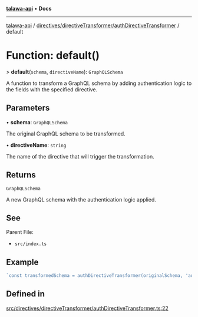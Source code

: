 [**talawa-api**](../../../../README.md) • **Docs**

***

[talawa-api](../../../../modules.md) / [directives/directiveTransformer/authDirectiveTransformer](../README.md) / default

# Function: default()

\> **default**(`schema`, `directiveName`): `GraphQLSchema`

A function to transform a GraphQL schema by adding authentication logic
to the fields with the specified directive.

## Parameters

• **schema**: `GraphQLSchema`

The original GraphQL schema to be transformed.

• **directiveName**: `string`

The name of the directive that will trigger the transformation.

## Returns

`GraphQLSchema`

A new GraphQL schema with the authentication logic applied.

## See

Parent File:
- `src/index.ts`

## Example

```ts
`const transformedSchema = authDirectiveTransformer(originalSchema, 'auth');`
```

## Defined in

[src/directives/directiveTransformer/authDirectiveTransformer.ts:22](https://github.com/PalisadoesFoundation/talawa-api/blob/fb5076f344cd74d4e51c692cbc70fc337bf1ac39/src/directives/directiveTransformer/authDirectiveTransformer.ts#L22)
